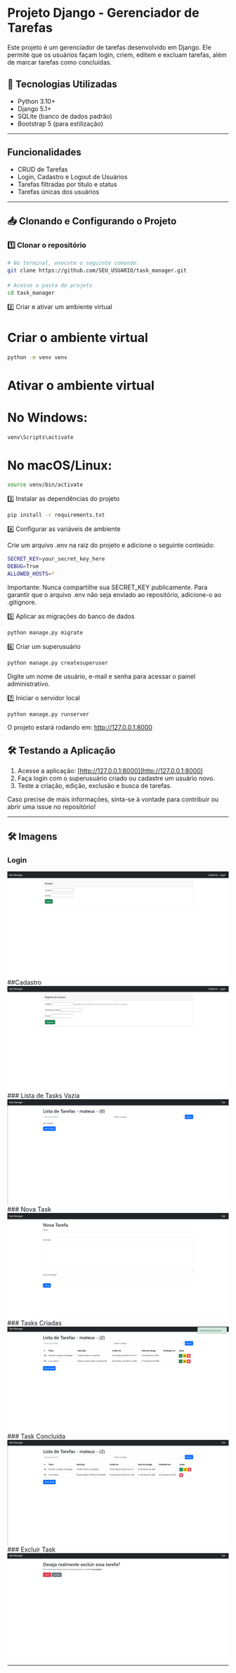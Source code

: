 # Projeto Django - Gerenciador de Tarefas

Este projeto é um gerenciador de tarefas desenvolvido em Django. Ele permite que os usuários façam login, criem, editem e excluam tarefas, além de marcar tarefas como concluídas.

## 🚀 Tecnologias Utilizadas
- Python 3.10+
- Django 5.1+
- SQLite (banco de dados padrão)
- Bootstrap 5 (para estilização)

---

## Funcionalidades
- CRUD de Tarefas
- Login, Cadastro e Logout de Usuários
- Tarefas filtradas por título e status
- Tarefas únicas dos usuários

---

## 📥 Clonando e Configurando o Projeto

### 1️⃣ Clonar o repositório

```bash
# No terminal, execute o seguinte comando:
git clone https://github.com/SEU_USUARIO/task_manager.git

# Acesse a pasta do projeto
cd task_manager
```

2️⃣ Criar e ativar um ambiente virtual

# Criar o ambiente virtual
```bash
python -m venv venv
```

# Ativar o ambiente virtual
# No Windows:
```bash
venv\Scripts\activate
```

# No macOS/Linux:
```bash
source venv/bin/activate
```

3️⃣ Instalar as dependências do projeto
```bash
pip install -r requirements.txt
```

4️⃣ Configurar as variáveis de ambiente

Crie um arquivo .env na raiz do projeto e adicione o seguinte conteúdo:
```bash
SECRET_KEY=your_secret_key_here
DEBUG=True
ALLOWED_HOSTS=*
```
Importante: Nunca compartilhe sua SECRET_KEY publicamente. Para garantir que o arquivo .env não seja enviado ao repositório, adicione-o ao .gitignore.

5️⃣ Aplicar as migrações do banco de dados
```bash
python manage.py migrate
```
6️⃣ Criar um superusuário
```bash
python manage.py createsuperuser
```
Digite um nome de usuário, e-mail e senha para acessar o painel administrativo.

7️⃣ Iniciar o servidor local
```bash
python manage.py runserver
```
O projeto estará rodando em: http://127.0.0.1:8000

## 🛠 Testando a Aplicação

1. Acesse a aplicação: [http://127.0.0.1:8000](http://127.0.0.1:8000)
2. Faça login com o superusuário criado ou cadastre um usuário novo.
3. Teste a criação, edição, exclusão e busca de tarefas.

Caso precise de mais informações, sinta-se à vontade para contribuir ou abrir uma issue no repositório!

---

## 🛠 Imagens
### Login
<img align="center" src="https://github.com/MateusMaccos/task_manager/blob/main/assets/login.png">
##Cadastro
<img align="center" src="https://github.com/MateusMaccos/task_manager/blob/main/assets/cadastro.png">
### Lista de Tasks Vazia
<img align="center" src="https://github.com/MateusMaccos/task_manager/blob/main/assets/tasksVazia.png">
### Nova Task
<img align="center" src="https://github.com/MateusMaccos/task_manager/blob/main/assets/novaTarefa.png">
### Tasks Criadas
<img align="center" src="https://github.com/MateusMaccos/task_manager/blob/main/assets/tasksCriada.png">
### Task Concluída
<img align="center" src="https://github.com/MateusMaccos/task_manager/blob/main/assets/taskConcluida.png">
### Excluir Task
<img align="center" src="https://github.com/MateusMaccos/task_manager/blob/main/assets/excluirTasks.png">


---
